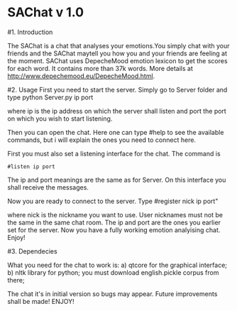 # SAChat v 1.0

#1. Introduction

The SAChat is a chat that analyses your emotions.You simply chat with your friends and the SAChat maytell you how you and your friends are feeling at the moment.
SAChat uses DepecheMood emotion lexicon to get the scores for each word. It contains more than 37k words. More details at http://www.depechemood.eu/DepecheMood.html.

#2. Usage
First you need to start the server. Simply go to Server folder and type
	python Server.py ip port

where ip is the ip address on which the server shall listen and port the port on which you wish to start listening.

Then you can open the chat. Here one can type
	#help
to see the available commands, but i will explain the ones you need to connect here.

First you must also set a listening interface for the chat. The command is

	#listen ip port

The ip and port  meanings are the same as for Server. On this interface you shall receive the messages.

Now you are ready to connect to the server. Type
	#register nick ip port"

where nick is the nickname you want to use. User nicknames must not be the same in the same chat room. The ip and port are the ones you earlier set for
the server. Now you have a fully working emotion analyising chat. Enjoy!

#3. Dependecies

What you need for the chat to work is:
a) qtcore for the graphical interface;
b) nltk library for python; you must download english.pickle corpus from there;

The chat it's in initial version so bugs may appear. Future improvements shall be made!
ENJOY!
